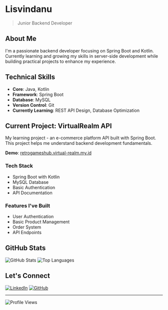 # Lisvindanu
> Junior Backend Developer

## About Me
I'm a passionate backend developer focusing on Spring Boot and Kotlin. Currently learning and growing my skills in server-side development while building practical projects to enhance my experience.

## Technical Skills
- **Core**: Java, Kotlin
- **Framework**: Spring Boot
- **Database**: MySQL
- **Version Control**: Git
- **Currently Learning**: REST API Design, Database Optimization

## Current Project: VirtualRealm API
My learning project - an e-commerce platform API built with Spring Boot. This project helps me understand backend development fundamentals.

**Demo**: [retrogameshub.virtual-realm.my.id](https://retrogameshub.virtual-realm.my.id/)

### Tech Stack
- Spring Boot with Kotlin
- MySQL Database
- Basic Authentication
- API Documentation

### Features I've Built
- User Authentication
- Basic Product Management
- Order System
- API Endpoints

## GitHub Stats
![GitHub Stats](https://github-readme-stats.vercel.app/api?username=Lisvindanu&show_icons=true&theme=dark)
![Top Languages](https://github-readme-stats.vercel.app/api/top-langs/?username=Lisvindanu&layout=compact&theme=dark)

## Let's Connect
[![LinkedIn](https://img.shields.io/badge/LinkedIn-0077B5?style=flat&logo=linkedin)](https://www.linkedin.com/in/Lisvindanu/)
[![GitHub](https://img.shields.io/badge/GitHub-100000?style=flat&logo=github)](https://github.com/Lisvindanu)

---
![Profile Views](https://komarev.com/ghpvc/?username=Lisvindanu&color=blue&style=flat)
